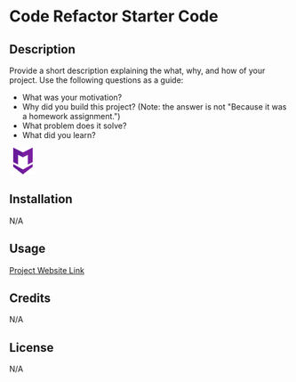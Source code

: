 # Code Refactor Starter Code

## Description

Provide a short description explaining the what, why, and how of your project. Use the following questions as a guide:

- What was your motivation?
- Why did you build this project? (Note: the answer is not "Because it was a homework assignment.")
- What problem does it solve?
- What did you learn?

![alt text](https://github.com/adam-p/markdown-here/raw/master/src/common/images/icon48.png "Logo Title Text 1")

## Installation

N/A

## Usage

[Project Website Link]([https://www.google.com](https://andrei-ribeiro-wenceslau.github.io/module-1-challenge/))

## Credits

N/A

## License

N/A
